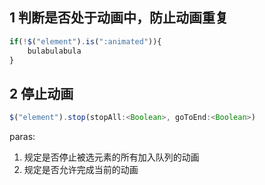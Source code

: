 ## 1 判断是否处于动画中，防止动画重复

```js
if(!$("element").is(":animated")){
    bulabulabula
}
```

## 2 停止动画

```js
$("element").stop(stopAll:<Boolean>, goToEnd:<Boolean>)
```
paras:
1. 规定是否停止被选元素的所有加入队列的动画
2. 规定是否允许完成当前的动画